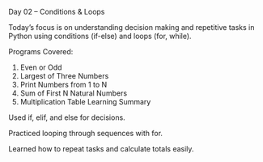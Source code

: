 Day 02 – Conditions & Loops

Today’s focus is on understanding decision making and repetitive tasks in Python using conditions (if-else) and loops (for, while).

Programs Covered:
1. Even or Odd
2. Largest of Three Numbers
3. Print Numbers from 1 to N
4. Sum of First N Natural Numbers
5. Multiplication Table
Learning Summary

Used if, elif, and else for decisions.

Practiced looping through sequences with for.

Learned how to repeat tasks and calculate totals easily.

